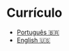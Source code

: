 # Currículo

* [Português :brazil:](https://github.com/johnfercher/software/blob/main/assets/docs/resumes/portuguese.pdf)
* [English :us:](https://github.com/johnfercher/software/blob/main/assets/docs/resumes/english.pdf)

## 
